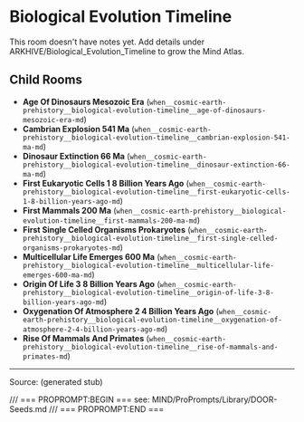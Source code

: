 # Biological Evolution Timeline

This room doesn't have notes yet. Add details under ARKHIVE/Biological_Evolution_Timeline to grow the Mind Atlas.

## Child Rooms
- **Age Of Dinosaurs Mesozoic Era** (`when__cosmic-earth-prehistory__biological-evolution-timeline__age-of-dinosaurs-mesozoic-era-md`)
- **Cambrian Explosion 541 Ma** (`when__cosmic-earth-prehistory__biological-evolution-timeline__cambrian-explosion-541-ma-md`)
- **Dinosaur Extinction 66 Ma** (`when__cosmic-earth-prehistory__biological-evolution-timeline__dinosaur-extinction-66-ma-md`)
- **First Eukaryotic Cells 1 8 Billion Years Ago** (`when__cosmic-earth-prehistory__biological-evolution-timeline__first-eukaryotic-cells-1-8-billion-years-ago-md`)
- **First Mammals 200 Ma** (`when__cosmic-earth-prehistory__biological-evolution-timeline__first-mammals-200-ma-md`)
- **First Single Celled Organisms Prokaryotes** (`when__cosmic-earth-prehistory__biological-evolution-timeline__first-single-celled-organisms-prokaryotes-md`)
- **Multicellular Life Emerges 600 Ma** (`when__cosmic-earth-prehistory__biological-evolution-timeline__multicellular-life-emerges-600-ma-md`)
- **Origin Of Life 3 8 Billion Years Ago** (`when__cosmic-earth-prehistory__biological-evolution-timeline__origin-of-life-3-8-billion-years-ago-md`)
- **Oxygenation Of Atmosphere 2 4 Billion Years Ago** (`when__cosmic-earth-prehistory__biological-evolution-timeline__oxygenation-of-atmosphere-2-4-billion-years-ago-md`)
- **Rise Of Mammals And Primates** (`when__cosmic-earth-prehistory__biological-evolution-timeline__rise-of-mammals-and-primates-md`)

---
Source: (generated stub)

/// === PROPROMPT:BEGIN ===
see: MIND/ProPrompts/Library/DOOR-Seeds.md
/// === PROPROMPT:END ===
